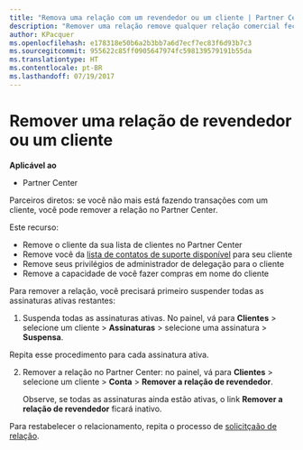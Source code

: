 ```yaml
---
title: "Remova uma relação com um revendedor ou um cliente | Partner Center"
description: "Remover uma relação remove qualquer relação comercial fechada do modo de exibição no Partner Center."
author: KPacquer
ms.openlocfilehash: e178318e50b6a2b3bb7a6d7ecf7ec83f6d93b7c3
ms.sourcegitcommit: 955622c85ff0905647974fc598139579191b55da
ms.translationtype: HT
ms.contentlocale: pt-BR
ms.lasthandoff: 07/19/2017
---
```

# <a name="remove-a-reseller-relationship-with-a-customer"></a>Remover uma relação de revendedor ou um cliente

**Aplicável ao**

-   Partner Center

Parceiros diretos: se você não mais está fazendo transações com um cliente, você pode remover a relação no Partner Center. 

Este recurso:
*  Remove o cliente da sua lista de clientes no Partner Center
*  Remove você da [lista de contatos de suporte disponível](assign-support-contacts.md) para seu cliente
*  Remove seus privilégios de administrador de delegação para o cliente
*  Remove a capacidade de você fazer compras em nome do cliente

Para remover a relação, você precisará primeiro suspender todas as assinaturas ativas restantes:

1.  Suspenda todas as assinaturas ativas. No painel, vá para **Clientes** > selecione um cliente > **Assinaturas** > selecione uma assinatura > **Suspensa**. 

   Repita esse procedimento para cada assinatura ativa.

2.  Remover a relação no Partner Center: no painel, vá para **Clientes** > selecione um cliente > **Conta** > **Remover a relação de revendedor**.

    Observe, se todas as assinaturas ainda estão ativas, o link **Remover a relação de revendedor** ficará inativo. 

Para restabelecer o relacionamento, repita o processo de [solicitçaão de relação](request-a-relationship-with-a-customer.md).
